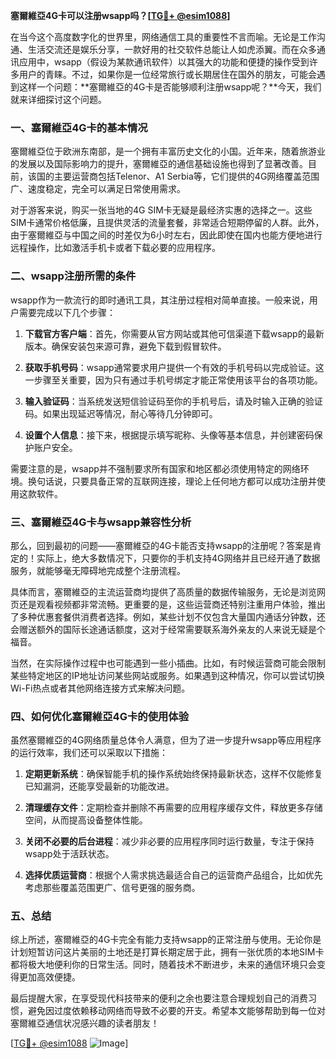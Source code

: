 **塞爾維亞4G卡可以注册wsapp吗？[[TG💪+ @esim1088](https://t.me/s/esim1088)]**

在当今这个高度数字化的世界里，网络通信工具的重要性不言而喻。无论是工作沟通、生活交流还是娱乐分享，一款好用的社交软件总能让人如虎添翼。而在众多通讯应用中，wsapp（假设为某款通讯软件）以其强大的功能和便捷的操作受到许多用户的青睐。不过，如果你是一位经常旅行或长期居住在国外的朋友，可能会遇到这样一个问题：**塞爾維亞的4G卡是否能够顺利注册wsapp呢？**今天，我们就来详细探讨这个问题。

### 一、塞爾維亞4G卡的基本情况

塞爾維亞位于欧洲东南部，是一个拥有丰富历史文化的小国。近年来，随着旅游业的发展以及国际影响力的提升，塞爾維亞的通信基础设施也得到了显著改善。目前，该国的主要运营商包括Telenor、A1 Serbia等，它们提供的4G网络覆盖范围广、速度稳定，完全可以满足日常使用需求。

对于游客来说，购买一张当地的4G SIM卡无疑是最经济实惠的选择之一。这些SIM卡通常价格低廉，且提供灵活的流量套餐，非常适合短期停留的人群。此外，由于塞爾維亞与中国之间的时差仅为6小时左右，因此即使在国内也能方便地进行远程操作，比如激活手机卡或者下载必要的应用程序。

### 二、wsapp注册所需的条件

wsapp作为一款流行的即时通讯工具，其注册过程相对简单直接。一般来说，用户需要完成以下几个步骤：

1. **下载官方客户端**：首先，你需要从官方网站或其他可信渠道下载wsapp的最新版本。确保安装包来源可靠，避免下载到假冒软件。
   
2. **获取手机号码**：wsapp通常要求用户提供一个有效的手机号码以完成验证。这一步骤至关重要，因为只有通过手机号绑定才能正常使用该平台的各项功能。

3. **输入验证码**：当系统发送短信验证码至你的手机号后，请及时输入正确的验证码。如果出现延迟等情况，耐心等待几分钟即可。

4. **设置个人信息**：接下来，根据提示填写昵称、头像等基本信息，并创建密码保护账户安全。

需要注意的是，wsapp并不强制要求所有国家和地区都必须使用特定的网络环境。换句话说，只要具备正常的互联网连接，理论上任何地方都可以成功注册并使用这款软件。

### 三、塞爾維亞4G卡与wsapp兼容性分析

那么，回到最初的问题——塞爾維亞的4G卡能否支持wsapp的注册呢？答案是肯定的！实际上，绝大多数情况下，只要你的手机支持4G网络并且已经开通了数据服务，就能够毫无障碍地完成整个注册流程。

具体而言，塞爾維亞的主流运营商均提供了高质量的数据传输服务，无论是浏览网页还是观看视频都非常流畅。更重要的是，这些运营商还特别注重用户体验，推出了多种优惠套餐供消费者选择。例如，某些计划不仅包含大量国内通话分钟数，还会赠送额外的国际长途通话额度，这对于经常需要联系海外亲友的人来说无疑是个福音。

当然，在实际操作过程中也可能遇到一些小插曲。比如，有时候运营商可能会限制某些特定地区的IP地址访问某些网站或服务。如果遇到这种情况，你可以尝试切换Wi-Fi热点或者其他网络连接方式来解决问题。

### 四、如何优化塞爾維亞4G卡的使用体验

虽然塞爾維亞的4G网络质量总体令人满意，但为了进一步提升wsapp等应用程序的运行效率，我们还可以采取以下措施：

1. **定期更新系统**：确保智能手机的操作系统始终保持最新状态，这样不仅能修复已知漏洞，还能享受最新的功能改进。

2. **清理缓存文件**：定期检查并删除不再需要的应用程序缓存文件，释放更多存储空间，从而提高设备整体性能。

3. **关闭不必要的后台进程**：减少非必要的应用程序同时运行数量，专注于保持wsapp处于活跃状态。

4. **选择优质运营商**：根据个人需求挑选最适合自己的运营商产品组合，比如优先考虑那些覆盖范围更广、信号更强的服务商。

### 五、总结

综上所述，塞爾維亞的4G卡完全有能力支持wsapp的正常注册与使用。无论你是计划短暂访问这片美丽的土地还是打算长期定居于此，拥有一张优质的本地SIM卡都将极大地便利你的日常生活。同时，随着技术不断进步，未来的通信环境只会变得更加高效便捷。

最后提醒大家，在享受现代科技带来的便利之余也要注意合理规划自己的消费习惯，避免因过度依赖移动网络而导致不必要的开支。希望本文能够帮助到每一位对塞爾維亞通信状况感兴趣的读者朋友！

[[TG💪+ @esim1088](https://t.me/s/esim1088) ![Image](https://i.postimg.cc/4NQfJmqS/Snipaste-2025-05-13-00-14-12.png)]